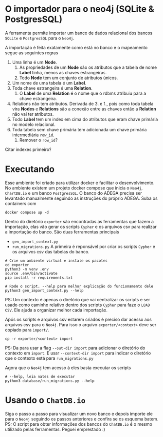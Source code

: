 # O importador para o neo4j (SQLite & PostgresSQL)
A ferramenta permite importar um banco de dados relacional dos bancos `SQLite` e `PostgresSQL`
para o `Neo4j`.

A importação é feita exatamente como está no banco e o mapeamento segue as seguintes regras
1. Uma linha é um **Node**.
    1. As propriedades de um **Node** são os atributos que a tabela de nome **Label** tinha, menos as chaves estrangeiras.
    2. Todo **Node** tem um conjunto de atributos únicos.
2. Um nome de uma tabela é um **Label**.
3. Toda chave estrangeira é uma **Relation**.
    1. O **Label** de uma **Relation** é o nome que o rdbms atribuiu para a chave estrangeira.
4. Relations não tem atributos. Derivada de 3. e 1., pois como toda tabela vira **Nodes** e **Relations**
são a conexão entre as chaves então a **Relation** não vai ter atributos.
5. Todo **Label** tem um index em cima do atributos que eram chave primária no modelo relacional.
6. Toda tabela sem chave primária tem adicionada um chave primária intermediária `row_id`.
    1. Remover o `row_id`?


Citar indexes primeiro?

# Executando
Esse ambiente foi criado para utilizar docker e facilitar o desenvolvimento. No ambiente existem um projeto
docker compose que inicia o `Neo4j`, `ChartDB.io` e um banco `PostgresSQL`. O banco do ADEGA precisa ser levantado manualmente seguindo as instruções do próprio ADEGA.
Suba os containers com
```
docker compose up -d
```
Dentro do diretório `exporter` são encontradas as ferramentas que fazem a importação, elas vão gerar os scripts `Cypher` e os arquivos csv
para realizar a importação do banco.
São duas ferramentas principais
- `gen_import_context.py`
- `run_migrations.py`
A primeira é reponsável por criar os scripts `Cypher` e os arquivos csv das tabelas do banco.
```
# Crie um ambiente virtual e instale os pacotes
cd exporter
python3 -m venv .env
source .env/bin/activate
pip install -r requirements.txt

# Rode o script. --help para melhor explicação do funcionamento dele
python3 gen_import_context.py --help
```
PS: Um contexto é apenas o diretório que vai centralizar os scripts e ser usado como caminho relativo
dentro dos scripts `Cypher` para faze o `LOAD CSV`. Ele ajuda a organizar melhor cada importação.

Após os scripts e arquivos csv estarem criados é preciso dar acesso aos arquivos csv para o `Neo4j`. Para isso o arquivo `exporter/<context>` deve ser copiado para `import/`.
```
cp -r exporter/<context> import
```
PS: Da para usar a flag `--out-dir import` para adicionar o diretório do contexto em `import`. E usar
`--context-dir import` para indicar o diretório que o contexto está para `run_migrations.py`

Agora que o `Neo4j` tem acesso à eles basta executar os scripts
```
# --help, leia nates de executar
python3 database/run_migrations.py --help
```

# Usando o `ChatDB.io`
Siga o passo a passo para visualizar um novo banco e depois importe ele para o `Neo4j` seguindo os
passos anteriores e confira se os esquema batem.
PS: O script para obter informações dos bancos do `ChatDB.io` é o mesmo utilizado pelas ferramentas. Peguei emprestado :)
